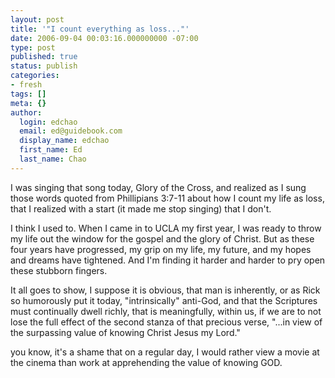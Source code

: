 ```yaml
---
layout: post
title: '"I count everything as loss..."'
date: 2006-09-04 00:03:16.000000000 -07:00
type: post
published: true
status: publish
categories:
- fresh
tags: []
meta: {}
author:
  login: edchao
  email: ed@guidebook.com
  display_name: edchao
  first_name: Ed
  last_name: Chao
---
```

<p>I was singing that song today, Glory of the Cross, and realized as I sung those words quoted from Phillipians 3:7-11 about how I count my life as loss, that I realized with a start (it made me stop singing) that I don't.</p>
<p>I think I used to.  When I came in to UCLA my first year, I was ready to throw my life out the window for the gospel and the glory of Christ.  But as these four years have progressed, my grip on my life, my future, and my hopes and dreams have tightened. And I'm finding it harder and harder to pry open these stubborn fingers.</p>
<p>It all goes to show, I suppose it is obvious, that man is inherently, or as Rick so humorously put it today, "intrinsically" anti-God, and that the Scriptures must continually dwell richly, that is <span>meaningfully</span>, within us, if we are to not lose the full effect of the second stanza of that precious verse, "...in view of the surpassing value of knowing Christ Jesus my Lord."</p>
<p>you know, it's a shame that on a regular day, I would rather view a movie at the cinema than work at apprehending the value of knowing GOD.</p>

